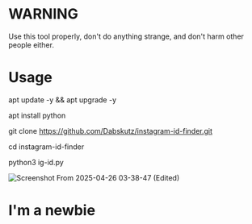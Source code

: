 # WARNING 
Use this tool properly, don't do anything strange, and don't harm other people either.

# Usage
apt update -y && apt upgrade -y 

apt install python

git clone https://github.com/Dabskutz/instagram-id-finder.git

cd instagram-id-finder

python3 ig-id.py



![Screenshot From 2025-04-26 03-38-47 (Edited)](https://github.com/user-attachments/assets/c6adbdb9-5c7f-4bdf-a98d-1450f5a7ae17)


# I'm a newbie
